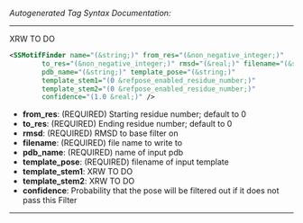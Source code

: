 <!-- THIS IS AN AUTOGENERATED FILE: Don't edit it directly, instead change the schema definition in the code itself. -->

_Autogenerated Tag Syntax Documentation:_

---
XRW TO DO

```xml
<SSMotifFinder name="(&string;)" from_res="(&non_negative_integer;)"
        to_res="(&non_negative_integer;)" rmsd="(&real;)" filename="(&string;)"
        pdb_name="(&string;)" template_pose="(&string;)"
        template_stem1="(0 &refpose_enabled_residue_number;)"
        template_stem2="(0 &refpose_enabled_residue_number;)"
        confidence="(1.0 &real;)" />
```

-   **from_res**: (REQUIRED) Starting residue number; default to 0
-   **to_res**: (REQUIRED) Ending residue number; default to 0
-   **rmsd**: (REQUIRED) RMSD to base filter on
-   **filename**: (REQUIRED) file name to write to
-   **pdb_name**: (REQUIRED) name of input pdb
-   **template_pose**: (REQUIRED) filename of input template
-   **template_stem1**: XRW TO DO
-   **template_stem2**: XRW TO DO
-   **confidence**: Probability that the pose will be filtered out if it does not pass this Filter

---
